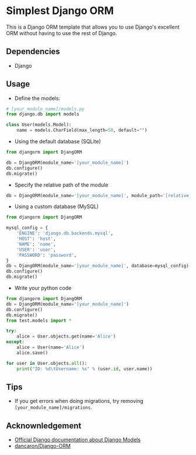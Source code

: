 Simplest Django ORM
====
This is a Django ORM template that allows you to use Django's excellent ORM without having to use the rest of Django.

Dependencies
----
* Django

Usage
----

* Define the models:
```python
# [your_module_name]/models.py
from django.db import models

class User(models.Model):
    name = models.CharField(max_length=50, default="")

```

* Using the default database (SQLite)
```python
from djangorm import DjangORM

db = DjangORM(module_name='[your_module_name]')
db.configure()
db.migrate()

```

* Specify the relative path of the module
```python
db = DjangORM(module_name='[your_module_name]', module_path='[relative_path]')

```

* Using a custom database (MySQL)
```python
from djangorm import DjangORM

mysql_config = {
    'ENGINE': 'django.db.backends.mysql',
    'HOST': 'host',
    'NAME': 'name',
    'USER': 'user',
    'PASSWORD': 'password',
}
db = DjangORM(module_name='[your_module_name]', database=mysql_config)
db.configure()
db.migrate()

```

* Write your python code
```python
from djangorm import DjangORM
db = DjangORM(module_name='[your_module_name]')
db.configure()
db.migrate()
from test.models import *

try:
    alice = User.objects.get(name='Alice')
except:
    alice = User(name='Alice')
    alice.save()

for user in User.objects.all():
    print("ID: %d\tUsername: %s" % (user.id, user.name))

```

Tips
----
* If you get errors when doing migrations, try removing `[your_module_name]/migrations`.

Acknownledgement
----
* [Official Django documentation about Django Models](https://docs.djangoproject.com/en/2.0/topics/db/models/)
* [dancaron/Django-ORM](https://github.com/dancaron/Django-ORM)
